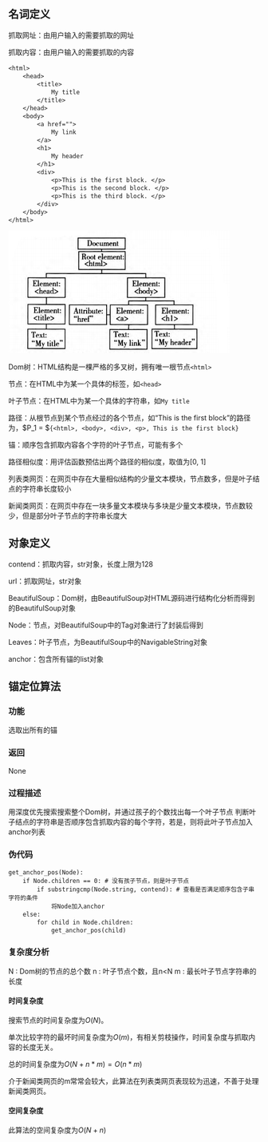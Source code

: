 名词定义
---

抓取网址：由用户输入的需要抓取的网址

抓取内容：由用户输入的需要抓取的内容

```
<html>
    <head>
        <title>
            My title
        </title>
    </head>
    <body>
        <a href="">
            My link
        </a>
        <h1>
            My header
        </h1>
        <div>
            <p>This is the first block. </p>
            <p>This is the second block. </p>
            <p>This is the third block. </p>
        </div>
    </body>
</html>
```

![](https://github.com/Mr-Phoebe/SpiderManagement/blob/master/doc/%E8%AF%AD%E6%B3%95%E6%A0%91.png)

Dom树：HTML结构是一棵严格的多叉树，拥有唯一根节点`<html>`

节点：在HTML中为某一个具体的标签，如`<head>`

叶子节点：在HTML中为某一个具体的字符串，如`My title`

路径：从根节点到某个节点经过的各个节点，如“This is the first block”的路径为，$P_1 = $`{<html>, <body>, <div>, <p>, This is the first block}`

锚：顺序包含抓取内容各个字符的叶子节点，可能有多个

路径相似度：用评估函数预估出两个路径的相似度，取值为[0, 1]

列表类网页：在网页中存在大量相似结构的少量文本模块，节点数多，但是叶子结点的字符串长度较小

新闻类网页：在网页中存在一块多量文本模块与多块是少量文本模块，节点数较少，但是部分叶子节点的字符串长度大

对象定义
---

contend：抓取内容，str对象，长度上限为128

url：抓取网址，str对象

BeautifulSoup：Dom树，由BeautifulSoup对HTML源码进行结构化分析而得到的BeautifulSoup对象

Node：节点，对BeautifulSoup中的Tag对象进行了封装后得到

Leaves：叶子节点，为BeautifulSoup中的NavigableString对象

anchor：包含所有锚的list对象


锚定位算法
---

### 功能

选取出所有的锚

### 返回

None

### 过程描述

用深度优先搜索搜索整个Dom树，并通过孩子的个数找出每一个叶子节点
判断叶子结点的字符串是否顺序包含抓取内容的每个字符，若是，则将此叶子节点加入anchor列表

### 伪代码

```
get_anchor_pos(Node):
    if Node.children == 0: # 没有孩子节点，则是叶子节点
        if substringcmp(Node.string, contend): # 查看是否满足顺序包含子串字符的条件
            将Node加入anchor
    else:
        for child in Node.children:
            get_anchor_pos(child)
```


### 复杂度分析

N : Dom树的节点的总个数
n : 叶子节点个数，且n<N
m : 最长叶子节点字符串的长度

#### 时间复杂度

搜索节点的时间复杂度为$O(N)$。  

单次比较字符的最坏时间复杂度为$O(m)$，有相关剪枝操作，时间复杂度与抓取内容的长度无关。  

总的时间复杂度为$O(N+n*m)=O(n*m)$

介于新闻类网页的m常常会较大，此算法在列表类网页表现较为迅速，不善于处理新闻类网页。

#### 空间复杂度

此算法的空间复杂度为$O(N+n)$